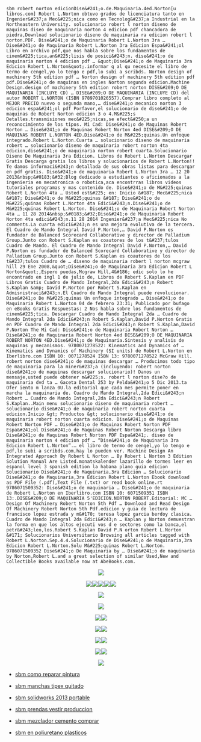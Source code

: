 
```
sbm robert norton edicionDise&#241;o.de.Maquinaria.4ed.Norton[u libros.com] Robert L.Norton obtuvo grados de licenciatura tanto en Ingenier&#237;a Mec&#225;nica como en Tecnolog&#237;a Industrial en la Northeastern University. solucionario robert l norton diseno de maquinas diseo de maquinaria norton 4 edicion pdf chancadora de piedra,Download solucionario diseno de maquinaria ra edicion robert l norton.PDF. Dise&#241;o de Maquinaria Robert L.Norton 3ra … Dise&#241;o de Maquinaria Robert L.Norton 3ra Edicion Espa&#241;ol Libro en archivo pdf,que nos habla sobre los fundamentos de cinem&#225;tica,an&#225;lisis de posici&#243;n. dise&#241;o de maquinaria norton 4 edicion pdf … &quot;Dise&#241;o de Maquinaria 3ra Edicion Robert L.Norton&quot;.informar q al qu necesite el libro de termo de cengel,yo lo tengo e pdf,lo subi a scribds. Norton design of machinery 5th edition pdf … Norton design of machinery 5th edition pdf pdf.Dise&#241;o de maquinas en ingles Norton segunda edicion.Machine Design.design of machinery 5th edition robert norton DISE&#209;O DE MAQUINARIA (INCLUYE CD) … DISE&#209;O DE MAQUINARIA (INCLUYE CD) del autor ROBERT L.NORTON (ISBN 9789701026557).Comprar libro completo al MEJOR PRECIO nuevo o segunda mano,… dise&#241;o mecanico norton 3 edicion espa&#241;ol pdf Porfavor,el solucionario de dise&#241;o de maquinas de Robert Norton edicion 3 o 4.M&#225;s Detalles.transmisiones mec&#225;nicas,se efect&#250;a un reconocimiento de los tipos. Mi Cad: Dise&#241;o de Maquinas Robert Norton … Dise&#241;o de Maquinas Robert Norton 4ed DISE&#209;O DE MAQUINAS ROBERT L.NORTON 4ED.Dise&#241;o de M&#225;quinas.Un enfoque integrado.Robert L.Norton.Cuarta … solucionario diseno de maquinaria robert … solucionario diseno de maquinaria robert norton 4ta edicion,dise&#241;o de maquinaria norton robert cuarta.Solucionario Diseno De Maquinaria 3ra Edicion. Libros de Robert L.Norton Descargar Gratis Descarga gratis los libros y solucionarios de Robert L.Norton!! Te damos informaci&#243;n detallada de sus obras listas para descargar en pdf gratis. Dise&#241;o de maquinaria Robert L.Norton 3ra … 12 20 2013&nbsp;&#0183;&#32;Blog dedicado a estudiantes o aficionados a la ingenieria en mecatronica o robotica,aca encontrras libros videos tutoriales programas y mas contenido de. Dise&#241;o de M&#225;quinas Robert L.Norton 4ta … Usted est&#225; en: Inicio &#187; Mec&#225;nica &#187; Dise&#241;o de M&#225;quinas &#187; Dise&#241;o de M&#225;quinas Robert L.Norton 4ta Edici&#243;n.Dise&#241;o de M&#225;quinas Robert L.Norton. Dise&#241;o de Maquinaria Robert Norton 4ta … 11 28 2014&nbsp;&#0183;&#32;Dise&#241;o de Maquinaria Robert Norton 4ta edici&#243;n.11 28 2014 Ingenier&#237;a Mec&#225;nica No comments.La cuarta edici&#243;n es una mejora evolutiva de la tercera. El Cuadro de Mando Integral David P.Norton,… David P.Norton es fundador de Balanced Scorecard Collaborative y director de Palladium Group.Junto con Robert S.Kaplan es coautores de los t&#237;tulos Cuadro de Mando. El Cuadro de Mando Integral David P.Norton,… David P.Norton es fundador de Balanced Scorecard Collaborative y director de Palladium Group.Junto con Robert S.Kaplan es coautores de los t&#237;tulos Cuadro de … diseno de maquinaria robert l norton mcgraw hill 29 Ene 2008,&quot;Dise&#241;o de Maquinaria 3ra Edicion Robert L Norton&quot;,Espero puedas,Mcgraw Hill,4&#186; edic solo lo he encontrado en ingl 1 de julio de, Libros de Robert S.Kaplan en PDF Libros Gratis Cuadro de Mando Integral,2da Edici&#243;n Robert S.Kaplan &amp; David P.Norton por Robert S.Kaplan en Admisnistraci&#243;n.El Cuadro de Mando Integral puede revolucionar. Dise&#241;o De M&#225;quinas Un enfoque integrado … Dise&#241;o de Maquinaria Robert L.Norton 04 de febrero 23:31; Publicado por bufago en eBooks Gratis Respuestas: 2 Nos habla sobre los fundamentos de cinem&#225;tica. Descargar Cuadro de Mando Integral 2da … Cuadro de Mando Integral 2da Edici&#243;n Robert S.Kaplan,David P.Norton Gratis en PDF Cuadro de Mando Integral 2da Edici&#243;n Robert S.Kaplan,David P.Norton The Mi Cad: Dise&#241;o de Maquinaria Robert Norton … Dise&#241;o de Maquinaria Robert Norton 4ed DISE&#209;O DE MAQUINARIA ROBERT NORTON 4ED.Dise&#241;o de Maquinaria.Sintesis y analisis de maquinas y mecanismos. 9780071278522: Kinematics and Dynamics of … Kinematics and Dynamics of Machinery (SI units) de Robert L.Norton en Iberlibro.com ISBN 10: 0071278524 ISBN 13: 9780071278522 McGraw Hill. robert norton dise&#241;o de maquinas descargar … Producimos todo tipo de maquinaria para la miner&#237;a (incluyendo: robert norton dise&#241;o de maquinas descargar solucionario)! Danos un mensaje,usted puede obtener m&#225;s. robert l norton dise?o de maquinaria dvd ta … Gaceta Dental 253 by Pelda&#241;o 5 Dic 2013.ta Ofer iento m lanza 0U.la editorial que cada mes permite poner en marcha la maquinaria de. Cuadro de Mando Integral,2da Edici&#243;n Robert … Cuadro de Mando Integral,2da Edici&#243;n Robert S.Kaplan..Main menu solucionario diseno de maquinaria robert … solucionario dise&#241;o de maquinaria robert norton cuarta edicion.Inicio &gt; Productos &gt; solucionario dise&#241;o de maquinaria robert norton cuarta edicion. Dise&#241;o de Maquinas Robert Norton PDF … Dise&#241;o de Maquinas Robert Norton PDF Espa&#241;ol Dise&#241;o de Maquinas Robert Norton Descarga libro Dise&#241;o de Maquinas Robert Norton PDF Espa&#241;. diseo de maquinaria norton 4 edicion pdf … “Dise&#241;o de Maquinaria 3ra Edicion Robert L.Norton”.… el libro de termo de cengel,yo lo tengo e pdf,lo subi a scribds.com,hay lo pueden ver. Machine Design An Integrated Approach By Robert L Norton … By Robert L Norton 3 Edition Solution Manual Are Listed.monatskalender lazarillo de tormes leer en espanol level 3 spanish edition la habana plano guia edicion Solucionario Dise&#241;o de Maquinaria,3ra Edicion … Solucionario Dise&#241;o de Maquinaria,3ra Edicion Robert L.Norton Ebook download as PDF File (.pdf),Text File (.txt) or read book online.rt 9786071509352: Dise&#241;o de maquinaria … Dise&#241;o de maquinaria de Robert L.Norton en Iberlibro.com ISBN 10: 6071509351 ISBN 13:.DISE&#209;O DE MAQUINARIA 5'EDICION.NORTON ROBERT.Editorial: MC … Design Of Machinery Robert Norton 5th Pdf … Download and Read Design Of Machinery Robert Norton 5th Pdf.edicion y guia de lectura de francisco lopez estrada y m&#170; teresa lopez garcia berdoy clasica. Cuadro de Mando Integral 2da Edici&#243;n … Kaplan y Norton demuestran la forma en que los altos ejecuti vos d e sectores como la banca,el petr&#243;leo,los.Robert S.Kaplan David P.N orton Robert L.Norton &#171; Solucionarios Universitario Browsing all articles tagged with Robert L.Norton.Sep.4.4.Solucionario de Dise&#241;o de Maquinaria,3ra Edicion Robert L.Norton.Solu M&#225;quinas Robert L.Norton. 9786071509352 Dise&#241;o De Maquinaria by … Dise&#241;o de maquinaria by Norton,Robert L.and a great selection of similar Used,New and Collectible Books available now at AbeBooks.com. 
```

<div align="center">

<a href="https://es-crusher.shibang-china.com/github&k=sbm+robert+norton+edicion"><img src="https://static.shibang-china.com/es/crusher/logo.jpg"></a>

<a href="https://es-crusher.shibang-china.com/github&k=sbm+robert+norton+edicion"><img src="https://static.shibang-china.com/es/crusher/index.jpg"></a><a href="https://es-crusher.shibang-china.com/material.htmlgithub&k=sbm+robert+norton+edicion"><img src="https://static.shibang-china.com/es/crusher/material.jpg"></a><a href="https://es-crusher.shibang-china.com/application.htmlgithub&k=sbm+robert+norton+edicion"><img src="https://static.shibang-china.com/es/crusher/application.jpg"></a><a href="https://es-crusher.shibang-china.com/aboutus.htmlgithub&k=sbm+robert+norton+edicion"><img src="https://static.shibang-china.com/es/crusher/aboutus.jpg"></a><a href="https://es-crusher.shibang-china.com/contact.htmlgithub&k=sbm+robert+norton+edicion"><img src="https://static.shibang-china.com/es/crusher/contact.jpg"></a>

<a href="https://es-crusher.shibang-china.com/github&k=sbm+robert+norton+edicion"><img src="https://static.shibang-china.com/es/crusher/banner.jpg"></a>

<a href="https://swt.shibang-china.com/github&k=sbm+robert+norton+edicion"><img src="https://static.shibang-china.com/es/crusher/text.jpg"></a>

<a href="https://swt.shibang-china.com/github&k=sbm+robert+norton+edicion"><img src="https://static.shibang-china.com/es/crusher/chat.jpg"></a><a href="https://es-crusher.shibang-china.com/contact.htmlgithub&k=sbm+robert+norton+edicion"><img src="https://static.shibang-china.com/es/crusher/message.jpg"></a>

<a href="https://es-crusher.shibang-china.com/products/pe.htmlgithub&k=sbm+robert+norton+edicion"><img src="https://static.shibang-china.com/es/crusher/pe.jpg"></a><a href="https://es-crusher.shibang-china.com/products/pf.htmlgithub&k=sbm+robert+norton+edicion"><img src="https://static.shibang-china.com/es/crusher/pf.jpg"></a>

<a href="https://es-crusher.shibang-china.com/products/hpt.htmlgithub&k=sbm+robert+norton+edicion"><img src="https://static.shibang-china.com/es/crusher/hpt.jpg"></a><a href="https://es-crusher.shibang-china.com/products/vsi.htmlgithub&k=sbm+robert+norton+edicion"><img src="https://static.shibang-china.com/es/crusher/vsi.jpg"></a>

<a href="https://es-crusher.shibang-china.com/products/klv.htmlgithub&k=sbm+robert+norton+edicion"><img src="https://static.shibang-china.com/es/crusher/klv.jpg"></a><a href="https://es-crusher.shibang-china.com/products/portable.htmlgithub&k=sbm+robert+norton+edicion"><img src="https://static.shibang-china.com/es/crusher/portable.jpg"></a>

<a href="https://swt.shibang-china.com/github&k=sbm+robert+norton+edicion"><img src="https://static.shibang-china.com/es/crusher/case.jpg"></a>

</div>


* [sbm como reparar pintura](sbm%20como%20reparar%20pintura.md)

* [sbm manchas tipex quitado](sbm%20manchas%20tipex%20quitado.md)

* [sbm solidworks 2013 portable](sbm%20solidworks%202013%20portable.md)

* [sbm prendas vestir produccion](sbm%20prendas%20vestir%20produccion.md)

* [sbm mezclador cemento comprar](sbm%20mezclador%20cemento%20comprar.md)

* [sbm en poliuretano plasticos](sbm%20en%20poliuretano%20plasticos.md)